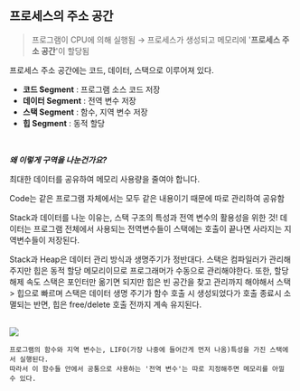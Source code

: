 ## 프로세스의 주소 공간

> 프로그램이 CPU에 의해 실행됨 → 프로세스가 생성되고 메모리에 '**프로세스 주소 공간**'이 할당됨

프로세스 주소 공간에는 코드, 데이터, 스택으로 이루어져 있다.

- **코드 Segment** : 프로그램 소스 코드 저장
- **데이터 Segment** : 전역 변수 저장
- **스택 Segment** : 함수, 지역 변수 저장
- **힙 Segment** : 동적 할당

<br>

***왜 이렇게 구역을 나눈건가요?***

최대한 데이터를 공유하여 메모리 사용량을 줄여야 합니다. 

Code는 같은 프로그램 자체에서는 모두 같은 내용이기 때문에 따로 관리하여 공유함

Stack과 데이터를 나눈 이유는, 스택 구조의 특성과 전역 변수의 활용성을 위한 것!
데이터는 프로그램 전체에서 사용되는 전역변수들이 스택에는 호출이 끝나면 사라지는 지역변수들이 저장된다.

Stack과 Heap은 데이터 관리 방식과 생명주기가 정반대다.
스택은 컴파일러가 관리해주지만 힙은 동적 할당 메모리이므로 프로그래머가 수동으로 관리해야한다.
또한, 할당 해제 속도 스택은 포인터만 옮기면 되지만 힙은 빈 공간을 찾고 관리까지 해야해서 스택 > 힙으로 빠르며 스택은 데이터 생명 주기가 함수 호출 시 생성되었다가 호출 종료시 소멸되는 반면, 힙은 free/delete 호출 전까지 계속 유지된다.

<br>

<img src="https://t1.daumcdn.net/cfile/tistory/2174013858F1BED70A">

```
프로그램의 함수와 지역 변수는, LIFO(가장 나중에 들어간게 먼저 나옴)특성을 가진 스택에서 실행된다. 
따라서 이 함수들 안에서 공통으로 사용하는 '전역 변수'는 따로 지정해주면 메모리를 아낄 수 있다.
```
